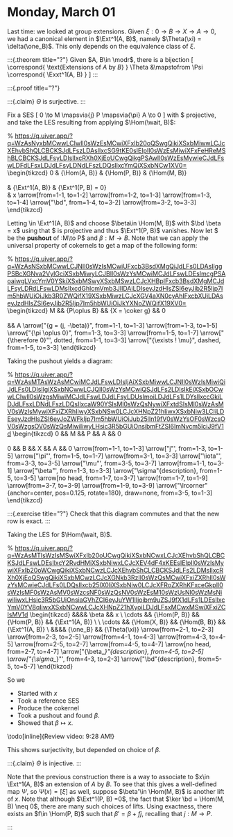 # Monday, March 01

Last time: we looked at group extensions.
Given $\xi: 0\to B\to X \to A\to 0$, we had a canonical element in $\Ext^1(A, B)$, namely $\Theta(\xi) = \delta(\one_B)$.
This only depends on the equivalence class of $\xi$.


:::{.theorem title="?"}
Given $A, B\in \modr$, there is a bijection
\[
\correspond{
  \text{Extensions of $A$ by $B$}
}
\Theta
&\mapstofrom
\Psi
\correspond{
  \Exxt^1(A, B)
}
\]
:::


:::{.proof title="?"}


:::{.claim}
$\Theta$ is surjective.
:::

Fix a SES 
\[
0 \to M \mapsvia{j} P \mapsvia{\pi} A \to 0 
\]
with $ projective, and take the LES resulting from applying $\Hom(\wait, B)$:

% https://q.uiver.app/?q=WzAsNyxbMCwwLCIwIl0sWzEsMCwiXFxIb20oQSwgQikiXSxbMiwwLCJcXEhvbShQLCBCKSJdLFszLDAsIlxcSG9tKE0sIEIpIl0sWzEsMiwiXFxFeHReMShBLCBCKSJdLFsyLDIsIlxcRXh0XjEoUCwgQikgPSAwIl0sWzEsMywieCJdLFswLDFdLFsxLDJdLFsyLDNdLFszLDQsIlxcYmQiXSxbNCw1XV0=
\begin{tikzcd}
	0 & {\Hom(A, B)} & {\Hom(P, B)} & {\Hom(M, B)} \
	\
	& {\Ext^1(A, B)} & {\Ext^1(P, B) = 0} \
	& x
	\arrow[from=1-1, to=1-2]
	\arrow[from=1-2, to=1-3]
	\arrow[from=1-3, to=1-4]
	\arrow["\bd", from=1-4, to=3-2]
	\arrow[from=3-2, to=3-3]
\end{tikzcd}

Letting \in \Ext^1(A, B)$ and choose $\beta\in \Hom(M, B)$ with $\bd \beta = x$ using that $ is projective and thus $\Ext^1(P, B)$ vanishes.
Now let $ be the **pushout** of :M\to P$ and $\beta: M\to B$.
Note that we can apply the universal property of cokernels to get a map of the following form:

% https://q.uiver.app/?q=WzAsNSxbMCwwLCJNIl0sWzIsMCwiUFxcb3BsdXMgQiJdLFs0LDAsIlggPSBcXGNva2VyIGciXSxbMiwyLCJBIl0sWzYsMCwiMCJdLFswLDEsImcgPSAoaiwgLVxcYmV0YSkiXSxbMSwyXSxbMSwzLCJcXHBpIFxcb3BsdXMgMCJdLFsyLDRdLFswLDMsIlxcdGhlcmVmb3JlIDAiLDIseyJzdHlsZSI6eyJib2R5Ijp7Im5hbWUiOiJkb3R0ZWQifX19XSxbMiwzLCJcXGV4aXN0cyAhIFxcbXUiLDAseyJzdHlsZSI6eyJib2R5Ijp7Im5hbWUiOiJkYXNoZWQifX19XV0=
\begin{tikzcd}
	M && {P\oplus B} && {X = \coker g} && 0 \
	\
	&& A
	\arrow["{g = (j, -\beta)}", from=1-1, to=1-3]
	\arrow[from=1-3, to=1-5]
	\arrow["{\pi \oplus 0}", from=1-3, to=3-3]
	\arrow[from=1-5, to=1-7]
	\arrow["{\therefore 0}"', dotted, from=1-1, to=3-3]
	\arrow["{\exists ! \mu}", dashed, from=1-5, to=3-3]
\end{tikzcd}

Taking the pushout yields a diagram:

% https://q.uiver.app/?q=WzAsMTAsWzAsMCwiMCJdLFswLDIsIjAiXSxbMiwwLCJNIl0sWzIsMiwiQiJdLFs0LDIsIlgiXSxbNCwwLCJQIl0sWzYsMCwiQSJdLFs2LDIsIkEiXSxbOCwwLCIwIl0sWzgsMiwiMCJdLFswLDJdLFsyLDUsImoiLDJdLFs1LDYsIlxccGkiLDJdLFsxLDNdLFszLDQsIlxcaW90YSIsMl0sWzQsNywiXFxtdSIsMl0sWzAsMV0sWzIsMywiXFxiZXRhIiwyXSxbNSw0LCJcXHNpZ21hIiwxXSxbNiw3LCIiLDEseyJzdHlsZSI6eyJoZWFkIjp7Im5hbWUiOiJub25lIn19fV0sWzYsOF0sWzcsOV0sWzgsOV0sWzQsMiwiIiwyLHsic3R5bGUiOnsibmFtZSI6ImNvcm5lciJ9fV1d
\begin{tikzcd}
	0 && M && P && A && 0 \
	\
	0 && B && X && A && 0
	\arrow[from=1-1, to=1-3]
	\arrow["j"', from=1-3, to=1-5]
	\arrow["\pi"', from=1-5, to=1-7]
	\arrow[from=3-1, to=3-3]
	\arrow["\iota"', from=3-3, to=3-5]
	\arrow["\mu"', from=3-5, to=3-7]
	\arrow[from=1-1, to=3-1]
	\arrow["\beta"', from=1-3, to=3-3]
	\arrow["\sigma"{description}, from=1-5, to=3-5]
	\arrow[no head, from=1-7, to=3-7]
	\arrow[from=1-7, to=1-9]
	\arrow[from=3-7, to=3-9]
	\arrow[from=1-9, to=3-9]
	\arrow["\lrcorner"{anchor=center, pos=0.125, rotate=180}, draw=none, from=3-5, to=1-3]
\end{tikzcd}


:::{.exercise title="?"}
Check that this diagram commutes and that the new row is exact.
:::

Taking the LES for $\Hom(\wait, B)$.

% https://q.uiver.app/?q=WzAsMTIsWzIsMSwiXFxIb20oUCwgQikiXSxbNCwxLCJcXEhvbShQLCBCKSJdLFswLDEsIlxcY2RvdHMiXSxbNiwxLCJcXEV4dF4xKEEsIEIpIl0sWzIsMywiXFxIb20oWCwgQikiXSxbNCwzLCJcXEhvbShCLCBCKSJdLFs2LDMsIlxcRXh0XjEoQSwgQikiXSxbMCwzLCJcXGNkb3RzIl0sWzQsMCwiXFxiZXRhIl0sWzYsMCwieCJdLFs0LDQsIlxcb25lX0IiXSxbNiw0LCJcXFRoZXRhKFxceGkpIl0sWzIsMF0sWzAsMV0sWzcsNF0sWzQsNV0sWzEsM10sWzUsNl0sWzMsNiwiIiwxLHsic3R5bGUiOnsiaGVhZCI6eyJuYW1lIjoibm9uZSJ9fX1dLFs1LDEsIlxcYmV0YV8qIiwxXSxbNCwwLCJcXHNpZ21hXyoiLDJdLFsxMCwxMSwiXFxiZCIsMV1d
\begin{tikzcd}
	&&&& \beta && x \\
	\cdots && {\Hom(P, B)} && {\Hom(P, B)} && {\Ext^1(A, B)} \\
	\\
	\cdots && {\Hom(X, B)} && {\Hom(B, B)} && {\Ext^1(A, B)} \\
	&&&& {\one_B} && {\Theta(\xi)}
	\arrow[from=2-1, to=2-3]
	\arrow[from=2-3, to=2-5]
	\arrow[from=4-1, to=4-3]
	\arrow[from=4-3, to=4-5]
	\arrow[from=2-5, to=2-7]
	\arrow[from=4-5, to=4-7]
	\arrow[no head, from=2-7, to=4-7]
	\arrow["{\beta_*}"{description}, from=4-5, to=2-5]
	\arrow["{\sigma_*}"', from=4-3, to=2-3]
	\arrow["\bd"{description}, from=5-5, to=5-7]
\end{tikzcd}

So we

- Started with $x$
- Took a reference SES
- Produce the cokernel
- Took a pushout and found $\beta$.
- Showed that $\beta\mapsto x$.

\todo[inline]{Review video: 9:28 AM!}


This shows surjectivity, but depended on choice of $\beta$.

:::{.claim}
$\Theta$ is injective.
:::

Note that the previous construction there is a way to associate to $x\in \Ext^1(A, B)$ an extension of $A$ by $B$.
To see that this gives a well-defined map $\Psi$, so $\Psi(x) = [ \xi ]$ as well, suppose $\beta'\in \Hom(M, B)$ is another lift of $x$.
Note that although $\Ext^1(P, B) =0$, the fact that $\ker \bd = \Hom(M, B) \neq 0$, there are many such choices of lifts.
Using exactness, there exists an $f\in \Hom(P, B)$ such that $\beta' = \beta + fj$, recalling that $j: M\to P$.


:::

